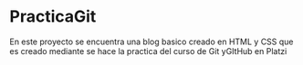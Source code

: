 # PracticaGit
En este proyecto se encuentra una blog basico creado en HTML y CSS que es creado mediante se hace la practica del curso de Git yGItHub en Platzi

